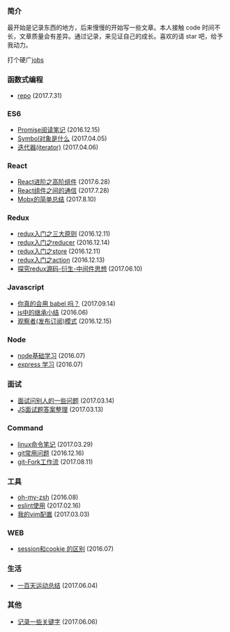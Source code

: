 
### 简介
最开始是记录东西的地方，后来慢慢的开始写一些文章。本人接触 code 时间不长，文章质量会有差异。通过记录，来见证自己的成长。喜欢的请 star 吧，给予我动力。

打个硬广[jobs](https://github.com/sunyongjian/blog/blob/master/jr.md)

### 函数式编程
- [repo](https://github.com/sunyongjian/FP-Code/tree/master) (2017.7.31)

### ES6
- [Promise阅读笔记](https://github.com/sunyongjian/blog/issues/12) (2016.12.15)
- [Symbol对象是什么](https://github.com/sunyongjian/blog/issues/17) (2017.04.05)
- [迭代器(iterator)](https://github.com/sunyongjian/blog/issues/18) (2017.04.06)

### React
- [React进阶之高阶组件](https://github.com/sunyongjian/blog/issues/25) (2017.6.28)
- [React组件之间的通信](https://github.com/sunyongjian/blog/issues/27) (2017.7.28)
- [Mobx的简单总结](https://github.com/sunyongjian/blog/issues/28) (2017.8.10)

### Redux
- [redux入门之三大原则](https://github.com/sunyongjian/blog/issues/8) (2016.12.11)
- [redux入门之reducer](https://github.com/sunyongjian/blog/issues/9) (2016.12.14)
- [redux入门之store](https://github.com/sunyongjian/blog/issues/10) (2016.12.11)
- [redux入门之action](https://github.com/sunyongjian/blog/issues/11) (2016.12.13)
- [探究redux源码-衍生-中间件思想](https://github.com/sunyongjian/blog/issues/21) (2017.06.10)

### Javascript
- [你真的会用 babel 吗？](https://github.com/sunyongjian/blog/issues/30) (2017.09.14)
- [js中的继承小结](https://github.com/sunyongjian/blog/issues/7) (2016.06)
- [观察者(发布订阅)模式](https://github.com/sunyongjian/blog/issues/13) (2016.12.15)

### Node
- [node基础学习](https://github.com/sunyongjian/blog/issues/6) (2016.07)
- [express 学习](https://github.com/sunyongjian/blog/issues/5) (2016.07)

### 面试
- [面试问别人的一些问题](https://github.com/sunyongjian/blog/issues/24) (2017.03.14)
- [JS面试题答案整理](https://github.com/sunyongjian/blog/issues/23) (2017.03.13)

### Command
- [linux命令笔记](https://github.com/sunyongjian/blog/issues/15) (2017.03.29)
- [git常用问题](https://github.com/sunyongjian/blog/issues/16) (2016.12.16)
- [git-Fork工作流](https://github.com/sunyongjian/blog/issues/29) (2017.08.11)

### 工具
- [oh-my-zsh](https://github.com/sunyongjian/blog/issues/2) (2016.08)
- [eslint使用](https://github.com/sunyongjian/blog/issues/14) (2017.02.16)
- [我的vim配置](https://github.com/sunyongjian/blog/issues/22) (2017.03.03)

### WEB
- [session和cookie 的区别](https://github.com/sunyongjian/blog/issues/4) (2016.07)

### 生活
- [一百天运动总结](https://github.com/sunyongjian/blog/issues/19) (2017.06.04)

### 其他
- [记录一些关键字](https://github.com/sunyongjian/blog/issues/20) (2017.06.06)
